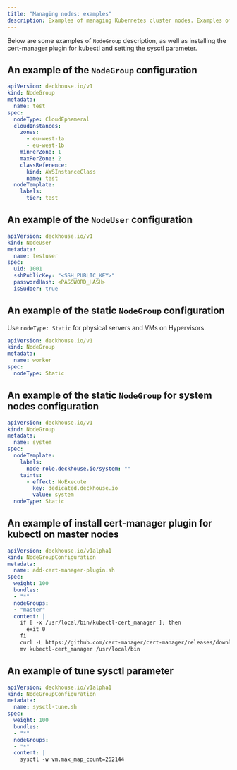 ```yaml
---
title: "Managing nodes: examples"
description: Examples of managing Kubernetes cluster nodes. Examples of creating a node group. Examples of automating the execution of arbitrary settings on a node.
---
```


Below are some examples of `NodeGroup` description, as well as installing the cert-manager plugin for kubectl and setting the sysctl parameter.

## An example of the `NodeGroup` configuration

```yaml
apiVersion: deckhouse.io/v1
kind: NodeGroup
metadata:
  name: test
spec:
  nodeType: CloudEphemeral
  cloudInstances:
    zones:
      - eu-west-1a
      - eu-west-1b
    minPerZone: 1
    maxPerZone: 2
    classReference:
      kind: AWSInstanceClass
      name: test
  nodeTemplate:
    labels:
      tier: test
```

## An example of the `NodeUser` configuration

```yaml
apiVersion: deckhouse.io/v1
kind: NodeUser
metadata:
  name: testuser
spec:
  uid: 1001
  sshPublicKey: "<SSH_PUBLIC_KEY>"
  passwordHash: <PASSWORD_HASH>
  isSudoer: true
```

## An example of the static `NodeGroup` configuration

Use `nodeType: Static` for physical servers and VMs on Hypervisors.

```yaml
apiVersion: deckhouse.io/v1
kind: NodeGroup
metadata:
  name: worker
spec:
  nodeType: Static
```

## An example of the static `NodeGroup` for system nodes configuration

```yaml
apiVersion: deckhouse.io/v1
kind: NodeGroup
metadata:
  name: system
spec:
  nodeTemplate:
    labels:
      node-role.deckhouse.io/system: ""
    taints:
      - effect: NoExecute
        key: dedicated.deckhouse.io
        value: system
  nodeType: Static
```

## An example of install cert-manager plugin for kubectl on master nodes

```yaml
apiVersion: deckhouse.io/v1alpha1
kind: NodeGroupConfiguration
metadata:
  name: add-cert-manager-plugin.sh
spec:
  weight: 100
  bundles:
  - "*"
  nodeGroups:
  - "master"
  content: |
    if [ -x /usr/local/bin/kubectl-cert_manager ]; then
      exit 0
    fi
    curl -L https://github.com/cert-manager/cert-manager/releases/download/v1.7.1/kubectl-cert_manager-linux-amd64.tar.gz -o - | tar -zxvf - kubectl-cert_manager
    mv kubectl-cert_manager /usr/local/bin
```

## An example of tune sysctl parameter

```yaml
apiVersion: deckhouse.io/v1alpha1
kind: NodeGroupConfiguration
metadata:
  name: sysctl-tune.sh
spec:
  weight: 100
  bundles:
  - "*"
  nodeGroups:
  - "*"
  content: |
    sysctl -w vm.max_map_count=262144
```
